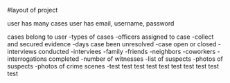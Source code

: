 <!-- markdownlint-disable -->
#layout of project

user has many cases
user has email, username, password


cases belong to user
-types of cases
-officers assigned to case
-collect and secured evidence
-days case been unresolved
-case open or closed
-interviews conducted
    -interviees
        -family
        -friends
        -neighbors
        -coworkers
-interrogations completed
-number of witnesses
-list of suspects
-photos of suspects
-photos of crime scenes
-test test test test test test test test test test



